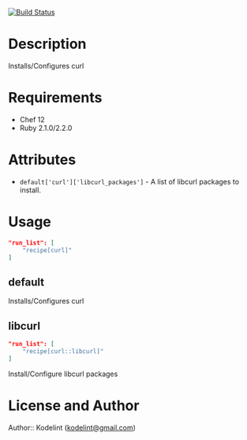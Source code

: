 [![Build Status](http://34.238.246.129:8080/buildStatus/icon?job=cookbook-curl/master)](http://34.238.246.129:8080/job/cookbook-curl/job/master/)

Description
============

Installs/Configures curl

Requirements
============

* Chef 12
* Ruby 2.1.0/2.2.0

Attributes
==========

* `default['curl']['libcurl_packages']` - A list of libcurl packages to install.

Usage
=====

```json
"run_list": [
    "recipe[curl]"
]
```

default
-------

Installs/Configures curl

libcurl
-------

```json
"run_list": [
    "recipe[curl::libcurl]"
]
```

Install/Configure libcurl packages

License and Author
==================

Author:: Kodelint (<kodelint@gmail.com>)
